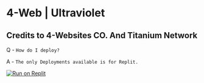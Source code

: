 # 4-Web | Ultraviolet 
## Credits to 4-Websites CO. And Titanium Network


Q - `How do I deploy?`

A - `The only Deployments available is for Replit.`

[![Run on Replit](https://binbashbanana.github.io/deploy-buttons/buttons/remade/replit.svg)]()
